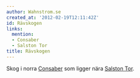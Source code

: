 ```yaml
---
author: Wahnstrom.se
created_at: '2012-02-19T12:11:42Z'
id: Rävskogen
links:
  mention:
  - Consaber
  - Salston Tor
title: Rävskogen
---
```


Skog i norra [Consaber] som ligger nära [Salston Tor].

  [Consaber]: Consaber
  [Salston Tor]: Salston_Tor